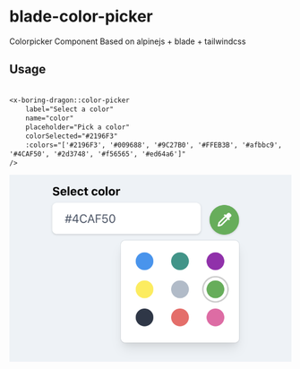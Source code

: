 # blade-color-picker

Colorpicker Component Based on alpinejs + blade + tailwindcss

## Usage

```blade

<x-boring-dragon::color-picker
    label="Select a color"
    name="color"
    placeholder="Pick a color"
    colorSelected="#2196F3"
    :colors="['#2196F3', '#009688', '#9C27B0', '#FFEB3B', '#afbbc9', '#4CAF50', '#2d3748', '#f56565', '#ed64a6']"
/>

```

![preview](preview.png)